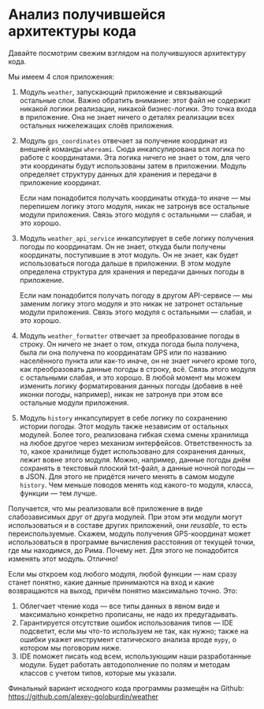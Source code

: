 # Анализ получившейся архитектуры кода

Давайте посмотрим свежим взглядом на получившуюся архитектуру кода.

Мы имеем 4 слоя приложения:

1. Модуль `weather`, запускающий приложение и связывающий остальные слои. Важно обратить внимание: этот файл не содержит никакой логики реализации, никакой бизнес-логики. Это точка входа в приложение. Она не знает ничего о деталях реализации всех остальных нижележащих слоёв приложения.
2. Модуль `gps_coordinates` отвечает за получение координат из внешней команды `whereami`. Сюда инкапсулирована вся логика по работе с координатами. Эта логика ничего не знает о том, для чего эти координаты будут использованы затем в приложении. Модуль определяет структуру данных для хранения и передачи в приложение координат.
   
   Если нам понадобится получать координаты откуда-то иначе — мы перепишем логику этого модуля, никак не затронув все остальные модули приложения. Связь этого модуля с остальными — слабая, и это хорошо.
3. Модуль `weather_api_service` инкапсулирует в себе логику получения погоды по координатам. Он не знает, откуда были получены координаты, поступившие в этот модуль. Он не знает, как будет использоваться погода дальше в приложении. В этом модуле определена структура для хранения и передачи данных погоды в приложение.
   
   Если нам понадобится получать погоду в другом API-сервисе — мы заменим логику этого модуля и это никак не затронет остальные модули приложения. Связь этого модуля с остальными — слабая, и это хорошо.
4. Модуль `weather_formatter` отвечает за преобразование погоды в строку. Он ничего не знает о том, откуда погода была получена, была ли она получена по координатам GPS или по названию населённого пункта или как-то иначе, он не знает ничего кроме того, как преобразовать данные погоды в строку, всё.  Связь этого модуля с остальными слабая, и это хорошо. В любой момент мы можем изменить логику форматирования данных погоды (добавив в неё иконки погоды, например), никак не затронув при этом все остальные модули приложения.
5. Модуль `history` инкапсулирует в себе логику по сохранению истории погоды. Этот модуль также независим от остальных модулей. Более того, реализована гибкая схема смены хранилища на любое другое через механизм интерфейсов. Ответственность за то, какое хранилище будет использовано для сохранения данных, лежит вовне этого модуля. Можно, например, данные погоды днём сохранять в текстовый плоский txt-файл, а данные ночной погоды — в JSON. Для этого не придётся ничего менять в самом модуле `history`. Чем меньше поводов менять код какого-то модуля, класса, функции — тем лучше.

Получается, что мы реализовали всё приложение в виде слабозависимых друг от друга модулей. При этом эти модули могут использоваться и в составе других приложений, они *reusable*, то есть переиспользуемые. Скажем, модуль получения GPS-координат может использоваться в программе вычисления расстояния от текущей точки, где мы находимся, до Рима. Почему нет. Для этого не понадобится изменять этот модуль. Отлично!

Если мы откроем код любого модуля, любой функции — нам сразу станет понятно, какие данные принимаются на вход и какие возвращаются на выход, причём понятно максимально точно. Это:

1. Облегчает чтение кода — все типы данных в явном виде и максимально конкретно прописаны, не надо их предугадывать.
2. Гарантируется отсутствие ошибок использования типов — IDE подсветит, если мы что-то используем не так, как нужно; также на ошибки укажет инструмент статического анализа вроде `mypy`, о котором мы поговорим ниже.
3. IDE поможет писать код всем, использующим наши разработанные модули. Будет работать автодополнение по полям и методам классов с учетом типов, которые мы указали.

Финальный вариант исходного кода программы размещён на Github: https://github.com/alexey-goloburdin/weather

